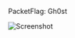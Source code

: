 PacketFlag: Gh0st  
  
![Screenshot](https://raw.githubusercontent.com/Cryakl/Ultimate-RAT-Collection/refs/heads/main/Gh0stRat/Gh0st%20RAT%202.8/Screenshot.png)
